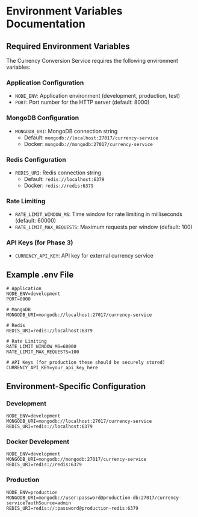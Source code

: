 # Environment Variables Documentation

## Required Environment Variables

The Currency Conversion Service requires the following environment variables:

### Application Configuration

- `NODE_ENV`: Application environment (development, production, test)
- `PORT`: Port number for the HTTP server (default: 8000)

### MongoDB Configuration

- `MONGODB_URI`: MongoDB connection string
  - Default: `mongodb://localhost:27017/currency-service`
  - Docker: `mongodb://mongodb:27017/currency-service`

### Redis Configuration

- `REDIS_URI`: Redis connection string
  - Default: `redis://localhost:6379`
  - Docker: `redis://redis:6379`

### Rate Limiting

- `RATE_LIMIT_WINDOW_MS`: Time window for rate limiting in milliseconds (default: 60000)
- `RATE_LIMIT_MAX_REQUESTS`: Maximum requests per window (default: 100)

### API Keys (for Phase 3)

- `CURRENCY_API_KEY`: API key for external currency service

## Example .env File 

```
# Application
NODE_ENV=development
PORT=8000

# MongoDB
MONGODB_URI=mongodb://localhost:27017/currency-service

# Redis
REDIS_URI=redis://localhost:6379

# Rate Limiting
RATE_LIMIT_WINDOW_MS=60000
RATE_LIMIT_MAX_REQUESTS=100

# API Keys (for production these should be securely stored)
CURRENCY_API_KEY=your_api_key_here
```

## Environment-Specific Configuration

### Development

```
NODE_ENV=development
MONGODB_URI=mongodb://localhost:27017/currency-service
REDIS_URI=redis://localhost:6379
```

### Docker Development

```
NODE_ENV=development
MONGODB_URI=mongodb://mongodb:27017/currency-service
REDIS_URI=redis://redis:6379
```

### Production

```
NODE_ENV=production
MONGODB_URI=mongodb://user:password@production-db:27017/currency-service?authSource=admin
REDIS_URI=redis://:password@production-redis:6379
``` 